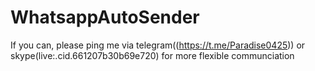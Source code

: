 # WhatsappAutoSender

If you can, please ping me via telegram((https://t.me/Paradise0425)) or skype(live:.cid.661207b30b69e720) for more flexible communciation
